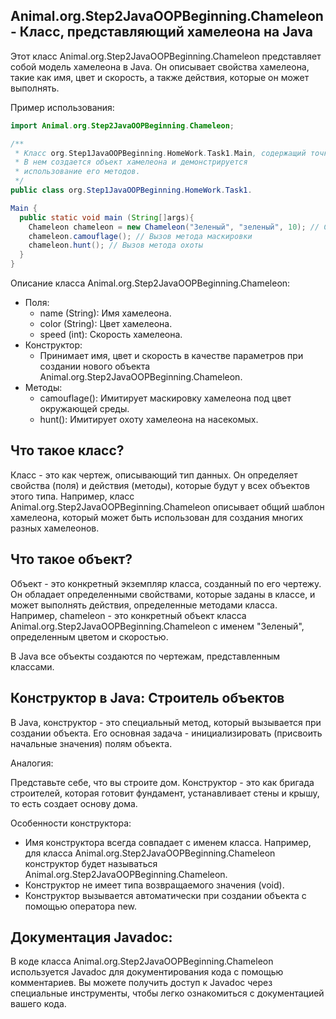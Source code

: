 ##  Animal.org.Step2JavaOOPBeginning.Chameleon - Класс, представляющий хамелеона на Java

Этот класс  Animal.org.Step2JavaOOPBeginning.Chameleon  представляет собой модель хамелеона в Java. Он описывает свойства хамелеона, такие как имя, цвет и скорость, а также действия, которые он может выполнять.

Пример использования:

```java
import Animal.org.Step2JavaOOPBeginning.Chameleon;

/**
 * Класс org.Step1JavaOOPBeginning.HomeWork.Task1.Main, содержащий точку входа в программу. 
 * В нем создается объект хамелеона и демонстрируется 
 * использование его методов.
 */
public class org.Step1JavaOOPBeginning.HomeWork.Task1.

Main {
  public static void main (String[]args){
    Chameleon chameleon = new Chameleon("Зеленый", "зеленый", 10); // Создание объекта хамелеона
    chameleon.camouflage(); // Вызов метода маскировки
    chameleon.hunt(); // Вызов метода охоты
  }
}

```
Описание класса Animal.org.Step2JavaOOPBeginning.Chameleon:

* Поля:
    * name (String): Имя хамелеона.
    * color (String): Цвет хамелеона.
    * speed (int): Скорость хамелеона.
* Конструктор:
    * Принимает имя, цвет и скорость в качестве параметров при создании нового объекта Animal.org.Step2JavaOOPBeginning.Chameleon.
* Методы:
    * camouflage(): Имитирует маскировку хамелеона под цвет окружающей среды.
    * hunt(): Имитирует охоту хамелеона на насекомых.

## Что такое класс?

Класс - это как чертеж, описывающий тип данных. Он определяет свойства (поля) и действия (методы), которые будут у всех объектов этого типа. Например, класс Animal.org.Step2JavaOOPBeginning.Chameleon  описывает общий шаблон хамелеона, который может быть использован для создания многих разных хамелеонов.

## Что такое объект?

Объект - это конкретный экземпляр класса, созданный по его чертежу.  Он обладает определенными свойствами, которые заданы в классе, и может выполнять действия, определенные методами класса. Например,  chameleon - это конкретный объект класса Animal.org.Step2JavaOOPBeginning.Chameleon с именем "Зеленый", определенным цветом и скоростью.

В Java все объекты создаются по чертежам, представленным классами.

## Конструктор в Java: Строитель объектов

В Java, конструктор - это специальный метод, который вызывается при создании объекта. Его основная задача - инициализировать (присвоить начальные значения) полям объекта.

Аналогия:

Представьте себе, что вы строите дом. Конструктор - это как бригада строителей, которая готовит фундамент, устанавливает стены и крышу, то есть создает  основу  дома.

Особенности конструктора:

* Имя конструктора всегда совпадает с именем класса.  Например,  для класса Animal.org.Step2JavaOOPBeginning.Chameleon  конструктор будет называться Animal.org.Step2JavaOOPBeginning.Chameleon.
* Конструктор не имеет типа возвращаемого значения (void).
* Конструктор вызывается автоматически при создании объекта с помощью оператора new.

## Документация Javadoc:

В коде класса Animal.org.Step2JavaOOPBeginning.Chameleon  используется  Javadoc  для  документирования  кода  с  помощью  комментариев. Вы можете получить доступ к  Javadoc  через  специальные  инструменты,  чтобы  легко  ознакомиться  с  документацией  вашего  кода.